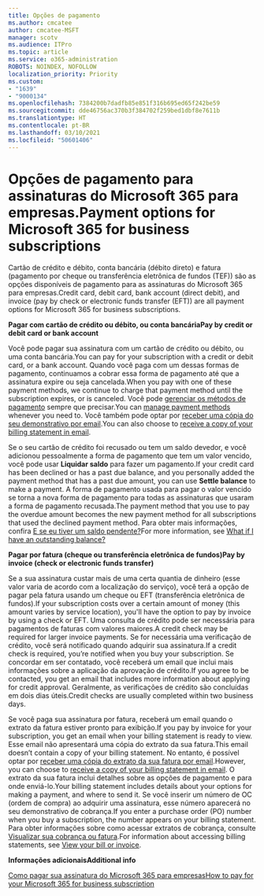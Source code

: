 ```yaml
---
title: Opções de pagamento
ms.author: cmcatee
author: cmcatee-MSFT
manager: scotv
ms.audience: ITPro
ms.topic: article
ms.service: o365-administration
ROBOTS: NOINDEX, NOFOLLOW
localization_priority: Priority
ms.custom:
- "1639"
- "9000134"
ms.openlocfilehash: 7384200b7dadfb85e851f316b695ed65f242be59
ms.sourcegitcommit: dde46756ac370b3f384702f259bed1dbf8e7611b
ms.translationtype: HT
ms.contentlocale: pt-BR
ms.lasthandoff: 03/10/2021
ms.locfileid: "50601406"
---
```

# <a name="payment-options-for-microsoft-365-for-business-subscriptions"></a><span data-ttu-id="49809-102">Opções de pagamento para assinaturas do Microsoft 365 para empresas.</span><span class="sxs-lookup"><span data-stu-id="49809-102">Payment options for Microsoft 365 for business subscriptions</span></span>
  
<span data-ttu-id="49809-103">Cartão de crédito e débito, conta bancária (débito direto) e fatura (pagamento por cheque ou transferência eletrônica de fundos (TEF)) são as opções disponíveis de pagamento para as assinaturas do Microsoft 365 para empresas.</span><span class="sxs-lookup"><span data-stu-id="49809-103">Credit card, debit card, bank account (direct debit), and invoice (pay by check or electronic funds transfer (EFT)) are all payment options for Microsoft 365 for business subscriptions.</span></span>
  
<span data-ttu-id="49809-104">**Pagar com cartão de crédito ou débito, ou conta bancária**</span><span class="sxs-lookup"><span data-stu-id="49809-104">**Pay by credit or debit card or bank account**</span></span>
  
<span data-ttu-id="49809-105">Você pode pagar sua assinatura com um cartão de crédito ou débito, ou uma conta bancária.</span><span class="sxs-lookup"><span data-stu-id="49809-105">You can pay for your subscription with a credit or debit card, or a bank account.</span></span> <span data-ttu-id="49809-106">Quando você paga com um dessas formas de pagamento, continuamos a cobrar essa forma de pagamento até que a assinatura expire ou seja cancelada.</span><span class="sxs-lookup"><span data-stu-id="49809-106">When you pay with one of these payment methods, we continue to charge that payment method until the subscription expires, or is canceled.</span></span> <span data-ttu-id="49809-107">Você pode [gerenciar os métodos de pagamento](https://docs.microsoft.com/microsoft-365/commerce/billing-and-payments/manage-payment-methods) sempre que precisar.</span><span class="sxs-lookup"><span data-stu-id="49809-107">You can [manage payment methods](https://docs.microsoft.com/microsoft-365/commerce/billing-and-payments/manage-payment-methods) whenever you need to.</span></span> <span data-ttu-id="49809-108">Você também pode optar por [receber uma cópia do seu demonstrativo por email](https://docs.microsoft.com/microsoft-365/commerce/billing-and-payments/view-your-bill-or-invoice#receive-a-copy-of-your-billing-statement-in-email).</span><span class="sxs-lookup"><span data-stu-id="49809-108">You can also choose to [receive a copy of your billing statement in email](https://docs.microsoft.com/microsoft-365/commerce/billing-and-payments/view-your-bill-or-invoice#receive-a-copy-of-your-billing-statement-in-email).</span></span>

<span data-ttu-id="49809-109">Se o seu cartão de crédito foi recusado ou tem um saldo devedor, e você adicionou pessoalmente a forma de pagamento que tem um valor vencido, você pode usar **Liquidar saldo** para fazer um pagamento.</span><span class="sxs-lookup"><span data-stu-id="49809-109">If your credit card has been declined or has a past due balance, and you personally added the payment method that has a past due amount, you can use **Settle balance** to make a payment.</span></span> <span data-ttu-id="49809-110">A forma de pagamento usada para pagar o valor vencido se torna a nova forma de pagamento para todas as assinaturas que usaram a forma de pagamento recusada.</span><span class="sxs-lookup"><span data-stu-id="49809-110">The payment method that you use to pay the overdue amount becomes the new payment method for all subscriptions that used the declined payment method.</span></span> <span data-ttu-id="49809-111">Para obter mais informações, confira [E se eu tiver um saldo pendente?](https://docs.microsoft.com/microsoft-365/commerce/billing-and-payments/pay-for-your-subscription#what-if-i-have-an-outstanding-balance)</span><span class="sxs-lookup"><span data-stu-id="49809-111">For more information, see [What if I have an outstanding balance?](https://docs.microsoft.com/microsoft-365/commerce/billing-and-payments/pay-for-your-subscription#what-if-i-have-an-outstanding-balance)</span></span>

<span data-ttu-id="49809-112">**Pagar por fatura (cheque ou transferência eletrônica de fundos)**</span><span class="sxs-lookup"><span data-stu-id="49809-112">**Pay by invoice (check or electronic funds transfer)**</span></span>
  
<span data-ttu-id="49809-113">Se a sua assinatura custar mais de uma certa quantia de dinheiro (esse valor varia de acordo com a localização do serviço), você terá a opção de pagar pela fatura usando um cheque ou EFT (transferência eletrônica de fundos).</span><span class="sxs-lookup"><span data-stu-id="49809-113">If your subscription costs over a certain amount of money (this amount varies by service location), you'll have the option to pay by invoice by using a check or EFT.</span></span> <span data-ttu-id="49809-114">Uma consulta de crédito pode ser necessária para pagamentos de faturas com valores maiores.</span><span class="sxs-lookup"><span data-stu-id="49809-114">A credit check may be required for larger invoice payments.</span></span> <span data-ttu-id="49809-115">Se for necessária uma verificação de crédito, você será notificado quando adquirir sua assinatura.</span><span class="sxs-lookup"><span data-stu-id="49809-115">If a credit check is required, you’re notified when you buy your subscription.</span></span> <span data-ttu-id="49809-116">Se concordar em ser contatado, você receberá um email que inclui mais informações sobre a aplicação da aprovação de crédito.</span><span class="sxs-lookup"><span data-stu-id="49809-116">If you agree to be contacted, you get an email that includes more information about applying for credit approval.</span></span> <span data-ttu-id="49809-117">Geralmente, as verificações de crédito são concluídas em dois dias úteis.</span><span class="sxs-lookup"><span data-stu-id="49809-117">Credit checks are usually completed within two business days.</span></span>

<span data-ttu-id="49809-118">Se você paga sua assinatura por fatura, receberá um email quando o extrato da fatura estiver pronto para exibição.</span><span class="sxs-lookup"><span data-stu-id="49809-118">If you pay by invoice for your subscription, you get an email when your billing statement is ready to view.</span></span> <span data-ttu-id="49809-119">Esse email não apresentará uma cópia do extrato da sua fatura.</span><span class="sxs-lookup"><span data-stu-id="49809-119">This email doesn’t contain a copy of your billing statement.</span></span> <span data-ttu-id="49809-120">No entanto, é possível optar por [receber uma cópia do extrato da sua fatura por email](https://docs.microsoft.com/microsoft-365/commerce/billing-and-payments/view-your-bill-or-invoice#receive-a-copy-of-your-billing-statement-in-email).</span><span class="sxs-lookup"><span data-stu-id="49809-120">However, you can choose to [receive a copy of your billing statement in email](https://docs.microsoft.com/microsoft-365/commerce/billing-and-payments/view-your-bill-or-invoice#receive-a-copy-of-your-billing-statement-in-email).</span></span> <span data-ttu-id="49809-121">O extrato da sua fatura inclui detalhes sobre as opções de pagamento e para onde enviá-lo.</span><span class="sxs-lookup"><span data-stu-id="49809-121">Your billing statement includes details about your options for making a payment, and where to send it.</span></span> <span data-ttu-id="49809-122">Se você inserir um número de OC (ordem de compra) ao adquirir uma assinatura, esse número aparecerá no seu demonstrativo de cobrança.</span><span class="sxs-lookup"><span data-stu-id="49809-122">If you enter a purchase order (PO) number when you buy a subscription, the number appears on your billing statement.</span></span> <span data-ttu-id="49809-123">Para obter informações sobre como acessar extratos de cobrança, consulte [Visualizar sua cobrança ou fatura](https://docs.microsoft.com/microsoft-365/commerce/billing-and-payments/view-your-bill-or-invoice).</span><span class="sxs-lookup"><span data-stu-id="49809-123">For information about accessing billing statements, see [View your bill or invoice](https://docs.microsoft.com/microsoft-365/commerce/billing-and-payments/view-your-bill-or-invoice).</span></span>
  
<span data-ttu-id="49809-124">**Informações adicionais**</span><span class="sxs-lookup"><span data-stu-id="49809-124">**Additional info**</span></span>
  
[<span data-ttu-id="49809-125">Como pagar sua assinatura do Microsoft 365 para empresas</span><span class="sxs-lookup"><span data-stu-id="49809-125">How to pay for your Microsoft 365 for business subscription</span></span>](https://docs.microsoft.com/microsoft-365/commerce/billing-and-payments/pay-for-your-subscription)